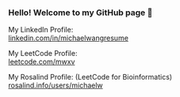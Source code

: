 ### Hello! Welcome to my GitHub page 👋


My LinkedIn Profile:  
[linkedin.com/in/michaelwangresume](https://www.linkedin.com/in/michaelwangresume/)

My LeetCode Profile:  
[leetcode.com/mwxv](https://leetcode.com/mwxv/)

My Rosalind Profile: (LeetCode for Bioinformatics)  
[rosalind.info/users/michaelw](https://rosalind.info/users/michaelw/)



<!--
**michaelwangcode/michaelwangcode** is a ✨ _special_ ✨ repository because its `README.md` (this file) appears on your GitHub profile.

Here are some ideas to get you started:

- 🔭 I’m currently working on ...
- 🌱 I’m currently learning ...
- 👯 I’m looking to collaborate on ...
- 🤔 I’m looking for help with ...
- 💬 Ask me about ...
- 📫 How to reach me: ...
- 😄 Pronouns: ...
- ⚡ Fun fact: ...
-->
